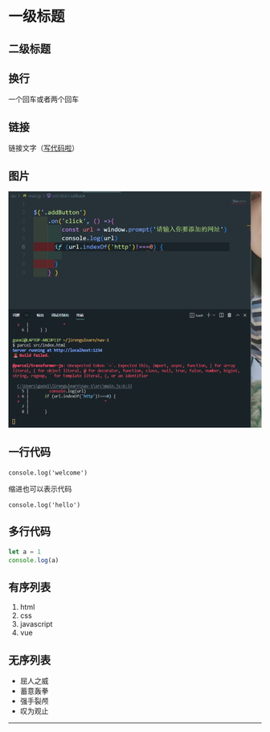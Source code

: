 
# 一级标题

## 二级标题

## 换行

一个回车或者两个回车

## 链接

链接文字（[写代码啦](https://xiedaimala.com/)）

## 图片

![一张图片](1.png)

## 一行代码

`
console.log('welcome')
`

缩进也可以表示代码

    console.log('hello')

## 多行代码

```javascript
let a = 1
console.log(a)
```

## 有序列表

1. html
2. css
3. javascript
4. vue

## 无序列表
  
* 屈人之威
* 蓄意轰拳
* 强手裂颅
* 叹为观止
  
***